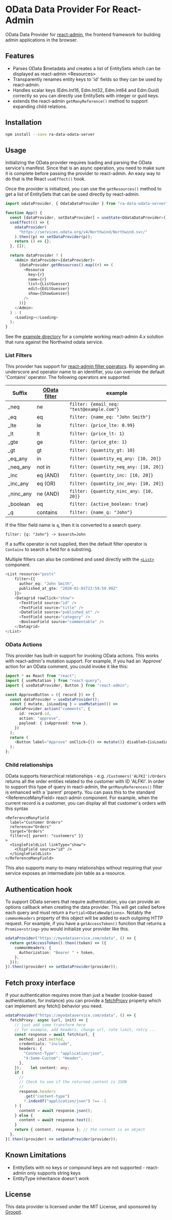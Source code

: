 # OData Data Provider For React-Admin

OData Data Provider for [react-admin](https://github.com/marmelab/react-admin), the frontend framework for building admin applications in the browser.

## Features

- Parses OData $metadata and creates a list of EntitySets which can be displayed as react-admin \<Resources\>
- Transparently renames entity keys to 'id' fields so they can be used by react-admin.
- Handles scalar keys (Edm.Int16, Edm.Int32, Edm.Int64 and Edm.Guid) correctly so you can directly use EntitySets with integer or guid keys.
- extends the react-admin `getManyReference()` method to support expanding child relations.

## Installation

```sh
npm install --save ra-data-odata-server
```

## Usage

Initializing the OData provider requires loading and parsing the OData service's manifest. Since that is an async operation, you need to make sure it is complete before passing the provider to react-admin. An easy way to do that is the React `useEffect()` hook.

Once the provider is initialized, you can use the `getResources()` method to get a list of EntitySets that can be used directly by react-admin.

```ts
import odataProvider, { OdataDataProvider } from "ra-data-odata-server";

function App() {
  const [dataProvider, setDataProvider] = useState<OdataDataProvider>();
  useEffect(() => {
    odataProvider(
      "https://services.odata.org/v4/Northwind/Northwind.svc/"
    ).then((p) => setDataProvider(p));
    return () => {};
  }, []);

  return dataProvider ? (
    <Admin dataProvider={dataProvider}>
      {dataProvider.getResources().map((r) => (
        <Resource
          key={r}
          name={r}
          list={ListGuesser}
          edit={EditGuesser}
          show={ShowGuesser}
        />
      ))}
    </Admin>
  ) : (
    <Loading></Loading>
  );
}
```

See the [example directory](https://github.com/Groopit/ra-data-odata-server/tree/main/example) for a complete working react-admin 4.x solution that runs against the Northwind odata service.

### List Filters

This provider has support for [react-admin filter operators](https://marmelab.com/react-admin/FilteringTutorial.html#filter-operators). By appending an underscore and operator name to an identifier, you can override the default 'Contains' operator. The following operators are supported

Suffix | [OData filter](http://docs.oasis-open.org/odata/odata/v4.0/errata03/os/complete/part2-url-conventions/odata-v4.0-errata03-os-part2-url-conventions-complete.html#_Filter_System_Query) | example
---|---|---|
_neq| ne | `filter: {email_neq: "test@example.com"}`
_eq| eq | `filter: {name_eq: "John Smith"}`
_lte| le | `filter: {price_lte: 0.99}`
_lt| lt | `filter: {price_lt: 1}`
_gte| ge | `filter: {price_gte: 1}`
_gt| gt | `filter: {quantity_gt: 10}`
_eq_any| in | `filter: {quantity_eq_any: [10, 20]}`
_neq_any| not in | `filter: {quantity_neq_any: [10, 20]}`
_inc| eq (AND) | `filter: {quantity_inc: [10, 20]}`
_inc_any| eq (OR) | `filter: {quantity_inc_any: [10, 20]}`
_ninc_any| ne (AND) | `filter: {quantity_ninc_any: [10, 20]}`
_boolean| eq | `filter: {active_boolean: true}`
_q| contains | `filter: {name_q: "John"}`

If the filter field name is `q`, then it is converted to a search query:

```
filter: {q: "John"} -> $search=John
```

If a suffix operator is not supplied, then the default filter operator is `Contains` to search a field for a substring.

Multiple filters can also be combined and used directly with the [`<List>`](https://marmelab.com/react-admin/List.html) component.

```ts
<List resource="posts"
    filter={{
      author_eq: "John Smith",
      published_at_gte: "2020-01-01T23:59:59.99Z"
    }}>
    <Datagrid rowClick="show">
      <TextField source="id" />
      <TextField source="title" />
      <DateField source="published_at" />
      <TextField source="category" />
      <BooleanField source="commentable" />
    </Datagrid>
</List>
```

### OData Actions

This provider has built-in support for invoking OData actions. This works with react-admin's
mutation support. For example, if you had an 'Approve' action for an OData comment, you could
invoke it like this:

```ts
import * as React from "react";
import { useMutation } from "react-query";
import { useDataProvider, Button } from "react-admin";

const ApproveButton = ({ record }) => {
  const dataProvider = useDataProvider();
  const { mutate, isLoading } = useMutation(() =>
    dataProvider.action("comments", {
      id: record.id,
      action: "approve",
      payload: { isApproved: true },
    })
  );
  return (
    <Button label="Approve" onClick={() => mutate()} disabled={isLoading} />
  );
};
```

### Child relationships

OData supports hierarchical relationships - e.g. `/Customers('ALFKI')/Orders` returns all the order entities related to the customer with ID 'ALFKI'. In order to support this type of query in react-admin, the `getManyReferences()` filter is enhanced with a 'parent' property. You can pass this to the standard \<ReferenceManyField> react-admin component. For example, when the current record is a customer, you can display all that customer's orders with this syntax

```tsx
<ReferenceManyField
  label="Customer Orders"
  reference="Orders"
  target="Orders"
  filter={{ parent: "customers" }}
>
  <SingleFieldList linkType="show">
    <ChipField source="id" />
  </SingleFieldList>
</ReferenceManyField>
```

This also supports many-to-many relationships without requiring that your service exposes an intermediate join table as a resource.

## Authentication hook

To support OData servers that require authentication, you can provide an options callback when creating the data provider. This will get called before each query and must return a `Partial<ODataNewOptions>`. Notably the `commonHeaders` property of this object will be added to each outgoing
HTTP request. For example, if you have a `getAccessToken()` function that returns a `Promise<string>` you would initialize your provider like this.

```ts
odataProvider("https://myodataservice.com/odata", () => {
  return getAccessToken().then((token) => ({
    commonHeaders: {
      Authorization: "Bearer " + token,
    },
  }));
}).then((provider) => setDataProvider(provider));
```

## Fetch proxy interface

If your authentication requires more than just a header (cookie-based authentication, for instance) you can provide a
[fetchProxy](https://github.com/Soontao/light-odata/blob/HEAD/docs/Advanced.md#fetch-proxy) property which can implement
any fetch() behavior you need.

```ts
odataProvider("https://myodataservice.com/odata", () => {
  fetchProxy: async (url, init) => {
    // just add some transform here
    // for example, add headers, change url, rate limit, retry ...
    const response = await fetch(url, {
      method: init.method,
      credentials: "include",
      headers: {
        "Content-Type": "application/json",
        "X-Some-Custom": "Header",
      },
    });    let content: any;
    if (
      //
      // Check to see if the returned content is JSON
      //
      response.headers
        .get("content-type")
        ?.indexOf("application/json") !== -1
    ) {
      content = await response.json();
    } else {
      content = await response.text();
    }
    return { content, response }; // the content is an object
  },
}).then((provider) => setDataProvider(provider));
```

## Known Limitations

- EntitySets with no keys or compound keys are not supported - react-admin only supports string keys
- EntityType inheritance doesn't work

## License

This data provider is licensed under the MIT License, and sponsored by [Groopit](https://groopit.co).
